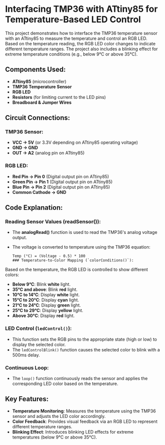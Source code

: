 # Interfacing TMP36 with ATtiny85 for Temperature-Based LED Control

This project demonstrates how to interface the TMP36 temperature sensor with an ATtiny85 to measure the temperature and control an RGB LED. Based on the temperature reading, the RGB LED color changes to indicate different temperature ranges. The project also includes a blinking effect for extreme temperature conditions (e.g., below 9°C or above 35°C).

## Components Used:
- **ATtiny85** (microcontroller)
- **TMP36 Temperature Sensor**
- **RGB LED**
- **Resistors** (for limiting current to the LED pins)
- **Breadboard & Jumper Wires**

## Circuit Connections:
### TMP36 Sensor:
- **VCC → 5V** (or 3.3V depending on ATtiny85 operating voltage)
- **GND → GND**
- **OUT → A2** (analog pin on ATtiny85)

### RGB LED:
- **Red Pin → Pin 0** (Digital output pin on ATtiny85)
- **Green Pin → Pin 1** (Digital output pin on ATtiny85)
- **Blue Pin → Pin 2** (Digital output pin on ATtiny85)
- **Common Cathode → GND**

## Code Explanation:
### Reading Sensor Values (readSensor()):
- The **analogRead()** function is used to read the TMP36's analog voltage output.
- The voltage is converted to temperature using the TMP36 equation:

  ```plaintext
  Temp (°C) = (Voltage - 0.5) * 100
  ### Temperature-to-Color Mapping (`colorConditions()`):
Based on the temperature, the RGB LED is controlled to show different colors:

- **Below 9°C**: Blink **white** light.
- **35°C and above**: Blink **red** light.
- **10°C to 14°C**: Display **white** light.
- **15°C to 20°C**: Display **cyan** light.
- **21°C to 24°C**: Display **green** light.
- **25°C to 29°C**: Display **yellow** light.
- **Above 30°C**: Display **red** light.

### LED Control (`ledControl()`):
- This function sets the RGB pins to the appropriate state (high or low) to display the selected color.
- The `ledControlBlink()` function causes the selected color to blink with a 500ms delay.

### Continuous Loop:
- The `loop()` function continuously reads the sensor and applies the corresponding LED color based on the temperature.

## Key Features:
- **Temperature Monitoring**: Measures the temperature using the TMP36 sensor and adjusts the LED color accordingly.
- **Color Feedback**: Provides visual feedback via an RGB LED to represent different temperature ranges.
- **Blinking Effect**: Introduces blinking LED effects for extreme temperatures (below 9°C or above 35°C).

